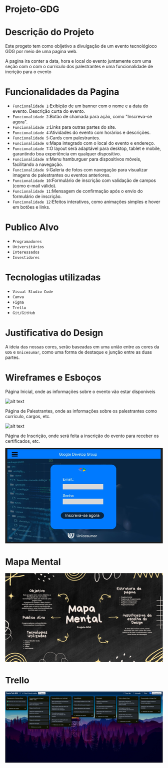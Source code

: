 # Projeto-GDG

<h1>Descrição do Projeto</h1>
Este progeto tem como obljetivo a divulgação de um evento tecnológioco GDG por meio de uma pagina web.

A pagina ira conter a data, hora e local do evento juntamente com uma seção com o com o curriculo dos palestrantes e uma funcionalidade de incrição para o evento

<h1>Funcionalidades da Pagina</h1>

- `Funcionalidade 1`:Exibição de um banner com o nome e a data do evento.
  Descrição curta do evento.
- `Funcionalidade 2`:Botão de chamada para ação, como "Inscreva-se agora".
- `Funcionalidade 3`:Links para outras partes do site.
- `Funcionalidade 4`:Atividades do evento com horários e descrições.
- `Funcionalidade 5`:Cards com palestrantes.
- `Funcionalidade 6`:Mapa integrado com o local do evento e endereço.
- `Funcionalidade 7`:O layout será adaptável para desktop, tablet e mobile, garantindo boa experiência em qualquer dispositivo.
- `Funcionalidade 8`:Menu hamburguer para dispositivos móveis, facilitando a navegação.
- `Funcionalidade 9`:Galeria de fotos com navegação para visualizar imagens de palestrantes ou eventos anteriores.
- `Funcionalidade 10`:Formulário de inscrição com validação de campos (como e-mail válido).
- `Funcionalidade 11`:Mensagem de confirmação após o envio do formulário de inscrição.
- `Funcionalidade 12`:Efeitos interativos, como animações simples e hover em botões e links.

<h1>Publico Alvo</h1>

- `Programadores`
- `Universitários`
- `Interessados`
- `Investidores`

<h1>Tecnologias utilizadas</h1>

- `Visual Studio Code`
- `Canva`
- `Figma`
- `Trello`
- `Git/GitHub`

<h1>Justificativa do Design</h1>

A ideia das nossas cores, serão baseadas em uma união entre as cores da `GDG` e `Unicesumar`, como uma forma de destaque e junção entre as duas partes.

<h1>Wireframes e Esboços</h1>

<p>Página Inicial, onde as informações sobre o evento vão estar disponiveis</p>

![alt text](./Images/Página%20Inicial.jpg)

<p>Página de Palestrantes, onde as informações sobre os palestrantes como currículo, cargos, etc.</p>

![alt text](./Images/Página%20de%20Palestrantes%20.jpg)

<p>Página de Inscrição, onde será feita a inscrição do evento para receber os certificados, etc. </p>

![alt text](./Images/Página%20de%20Inscrição.jpg)


<h1>Mapa Mental</h1>

![alt text](./Images/Black%20Doodle%20Tools%20for%20Generating%20Ideas%20Mind%20Map.jpg)

<h1>Trello</h1>

![alt text](./Images/Captura%20de%20tela%202025-03-21%20210138.png)